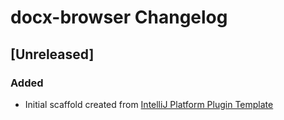 <!-- Keep a Changelog guide -> https://keepachangelog.com -->

# docx-browser Changelog

## [Unreleased]
### Added
- Initial scaffold created from [IntelliJ Platform Plugin Template](https://github.com/JetBrains/intellij-platform-plugin-template)
